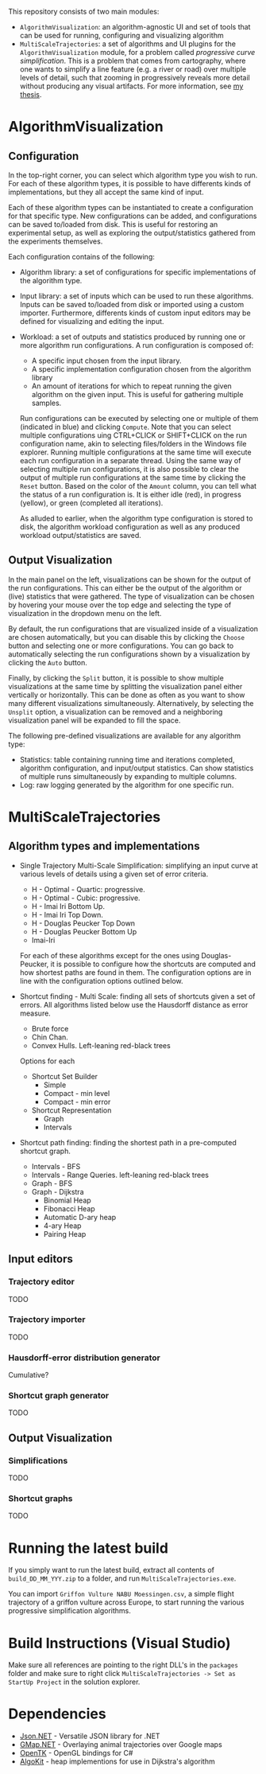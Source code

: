 This repository consists of two main modules:

- `AlgorithmVisualization`: an algorithm-agnostic UI and set of tools that can be used for running, configuring and visualizing algorithm
- `MultiScaleTrajectories`: a set of algorithms and UI plugins for the `AlgorithmVisualization` module, for a problem called *progressive curve simplification*. This is a problem that comes from cartography, where one wants to simplify a line feature (e.g. a river or road) over multiple levels of detail, such that zooming in progressively reveals more detail without producing any visual artifacts. For more information, see [my thesis](https://iverb.me/research/thesis.pdf).

# AlgorithmVisualization

## Configuration

In the top-right corner, you can select which algorithm type you wish to run. For each of these algorithm types, it is possible to have differents kinds of implementations, but they all accept the same kind of input.

 Each of these algorithm types can be instantiated to create a configuration for that specific type. New configurations can be added, and configurations can be saved to/loaded from disk. This is useful for restoring an experimental setup, as well as exploring the output/statistics gathered from the experiments themselves.
 
 Each configuration contains of the following:

 - Algorithm library: a set of configurations for specific implementations of the algorithm type.
 - Input library: a set of inputs which can be used to run these algorithms. Inputs can be saved to/loaded from disk or imported using a custom importer. Furthermore, differents kinds of custom input editors may be defined for visualizing and editing the input.
 - Workload: a set of outputs and statistics produced by running one or more algorithm run configurations. A run configuration is composed of:
   - A specific input chosen from the input library.
   - A specific implementation configuration chosen from the algorithm library
   - An amount of iterations for which to repeat running the given algorithm on the given input. This is useful for gathering multiple samples.
 
   Run configurations can be executed by selecting one or multiple of them (indicated in blue) and clicking `Compute`. Note that you can select multiple configurations uing CTRL+CLICK or SHIFT+CLICK on the run configuration name, akin to selecting files/folders in the Windows file explorer. Running multiple configurations at the same time will execute each run configuration in a separate thread. Using the same way of selecting multiple run configurations, it is also possible to clear the output of multiple run configurations at the same time by clicking the `Reset` button. Based on the color of the `Amount` column, you can tell what the status of a run configuration is. It is either idle (red), in progress (yellow), or green (completed all iterations).

   As alluded to earlier, when the algorithm type configuration is stored to disk, the algorithm workload configuration as well as any produced workload output/statistics are saved.

## Output Visualization

In the main panel on the left, visualizations can be shown for the output of the run configurations. This can either be the output of the algorithm or (live) statistics that were gathered. The type of visualization can be chosen by hovering your mouse over the top edge and selecting the type of visualization in the dropdown menu on the left. 

By default, the run configurations that are visualized inside of a visualization are chosen automatically, but you can disable this by clicking the `Choose` button and selecting one or more configurations. You can go back to automatically selecting the run configurations shown by a visualization by clicking the `Auto` button.

Finally, by clicking the `Split` button, it is possible to show multiple visualizations at the same time by splitting the visualization panel either vertically or horizontally. This can be done as often as you want to show many different visualizations simultaneously. Alternatively, by selecting the `Unsplit` option, a visualization can be removed and a neighboring visualization panel will be expanded to fill the space.

The following pre-defined visualizations are available for any algorithm type:

- Statistics: table containing running time and iterations completed, algorithm configuration, and input/output statistics. Can show statistics of multiple runs simultaneously by expanding to multiple columns.
- Log: raw logging generated by the algorithm for one specific run.
 
# MultiScaleTrajectories

## Algorithm types and implementations

- Single Trajectory Multi-Scale Simplification: simplifying an input curve at various levels of details using a given set of error criteria.
  - H - Optimal - Quartic: progressive.
  - H - Optimal - Cubic: progressive.
  - H - Imai Iri Bottom Up.
  - H - Imai Iri Top Down.
  - H - Douglas Peucker Top Down
  - H - Douglas Peucker Bottom Up
  - Imai-Iri

  For each of these algorithms except for the ones using Douglas-Peucker, it is possible to configure how the shortcuts are computed and how shortest paths are found in them. The configuration options are in line with the configuration options outlined below.
  
- Shortcut finding - Multi Scale: finding all sets of shortcuts given a set of errors. All algorithms listed below use the Hausdorff distance as error measure.
  - Brute force
  - Chin Chan.
  - Convex Hulls. Left-leaning red-black trees
   
   Options for each
     - Shortcut Set Builder
        - Simple 
        - Compact - min level
        - Compact - min error
    - Shortcut Representation
        - Graph
        - Intervals
- Shortcut path finding: finding the shortest path in a pre-computed shortcut graph.
  - Intervals - BFS
  - Intervals - Range Queries. left-leaning red-black trees
  - Graph - BFS
  - Graph - Dijkstra
    - Binomial Heap
    - Fibonacci Heap
    - Automatic D-ary heap
    - 4-ary Heap
    - Pairing Heap

## Input editors

### Trajectory editor
TODO

### Trajectory importer
TODO

### Hausdorff-error distribution generator
Cumulative?

### Shortcut graph generator
TODO

## Output Visualization

### Simplifications
TODO

### Shortcut graphs
TODO

# Running the latest build
If you simply want to run the latest build, extract all contents of `build_DD_MM_YYY.zip` to a folder, and run `MultiScaleTrajectories.exe`.

You can import `Griffon Vulture NABU Moessingen.csv`, a simple flight trajectory of a griffon vulture across Europe, to start running the various progressive simplification algorithms.

# Build Instructions (Visual Studio)

Make sure all references are pointing to the right DLL's in the `packages` folder and make sure to right click `MultiScaleTrajectories -> Set as StartUp Project` in the solution explorer. 

# Dependencies
  - [Json.NET](https://www.newtonsoft.com/json) - Versatile JSON library for .NET
  - [GMap.NET](https://github.com/radioman/greatmaps) - Overlaying animal trajectories over Google maps
  - [OpenTK](https://opentk.net/) - OpenGL bindings for C#
  - [AlgoKit](https://github.com/pgolebiowski/algo-kit) - heap implementions for use in Dijkstra's algorithm
